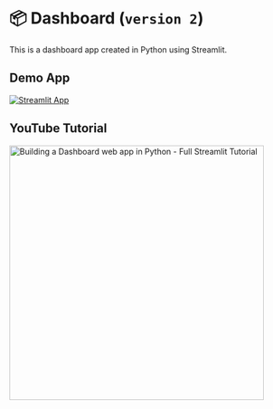 # 📦 Dashboard (`version 2`)

This is a dashboard app created in Python using Streamlit.

## Demo App

[![Streamlit App](https://static.streamlit.io/badges/streamlit_badge_black_white.svg)](https://dash-board.streamlitapp.com/)

## YouTube Tutorial

<a href="https://youtu.be/o6wQ8zAkLxc"><img src="http://img.youtube.com/vi/o6wQ8zAkLxc/0.jpg" alt="Building a Dashboard web app in Python - Full Streamlit Tutorial" title="Building a Dashboard web app in Python - Full Streamlit Tutorial" width="450" /></a>
